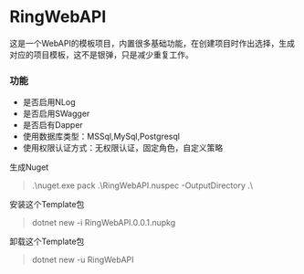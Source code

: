 # RingWebAPI
这是一个WebAPI的模板项目，内置很多基础功能，在创建项目时作出选择，生成对应的项目模板，这不是银弹，只是减少重复工作。

### 功能
- 是否启用NLog
- 是否启用SWagger
- 是否启有Dapper
- 使用数据库类型：MSSql,MySql,Postgresql
- 使用权限认证方式：无权限认证，固定角色，自定义策略



生成Nuget
> .\nuget.exe pack .\RingWebAPI.nuspec -OutputDirectory .\

安装这个Template包
> dotnet new -i RingWebAPI.0.0.1.nupkg

卸载这个Template包
> dotnet new -u RingWebAPI
